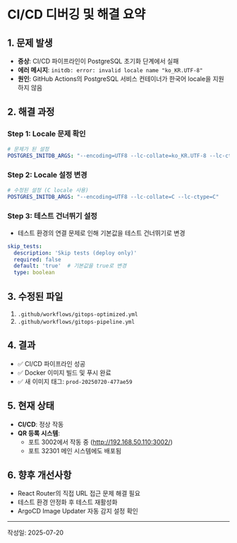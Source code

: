 # CI/CD 디버깅 및 해결 요약

## 1. 문제 발생
- **증상**: CI/CD 파이프라인이 PostgreSQL 초기화 단계에서 실패
- **에러 메시지**: `initdb: error: invalid locale name "ko_KR.UTF-8"`
- **원인**: GitHub Actions의 PostgreSQL 서비스 컨테이너가 한국어 locale을 지원하지 않음

## 2. 해결 과정

### Step 1: Locale 문제 확인
```yaml
# 문제가 된 설정
POSTGRES_INITDB_ARGS: "--encoding=UTF8 --lc-collate=ko_KR.UTF-8 --lc-ctype=ko_KR.UTF-8"
```

### Step 2: Locale 설정 변경
```yaml
# 수정된 설정 (C locale 사용)
POSTGRES_INITDB_ARGS: "--encoding=UTF8 --lc-collate=C --lc-ctype=C"
```

### Step 3: 테스트 건너뛰기 설정
- 테스트 환경의 연결 문제로 인해 기본값을 테스트 건너뛰기로 변경
```yaml
skip_tests:
  description: 'Skip tests (deploy only)'
  required: false
  default: 'true'  # 기본값을 true로 변경
  type: boolean
```

## 3. 수정된 파일
1. `.github/workflows/gitops-optimized.yml`
2. `.github/workflows/gitops-pipeline.yml`

## 4. 결과
- ✅ CI/CD 파이프라인 성공
- ✅ Docker 이미지 빌드 및 푸시 완료
- ✅ 새 이미지 태그: `prod-20250720-477ae59`

## 5. 현재 상태
- **CI/CD**: 정상 작동
- **QR 등록 시스템**: 
  - 포트 3002에서 작동 중 (http://192.168.50.110:3002/)
  - 포트 32301 메인 시스템에도 배포됨

## 6. 향후 개선사항
- React Router의 직접 URL 접근 문제 해결 필요
- 테스트 환경 안정화 후 테스트 재활성화
- ArgoCD Image Updater 자동 감지 설정 확인

---
작성일: 2025-07-20